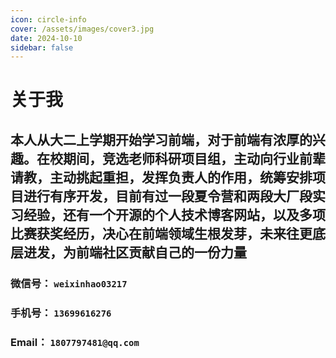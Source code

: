 ```yaml
---
icon: circle-info
cover: /assets/images/cover3.jpg
date: 2024-10-10
sidebar: false
---
```


# 关于我

## 本人从大二上学期开始学习前端，对于前端有浓厚的兴趣。在校期间，竞选老师科研项目组，主动向行业前辈请教，主动挑起重担，发挥负责人的作用，统筹安排项目进行有序开发，目前有过一段夏令营和两段大厂段实习经验，还有一个开源的个人技术博客网站，以及多项比赛获奖经历，决心在前端领域生根发芽，未来往更底层进发，为前端社区贡献自己的一份力量

### 微信号： `weixinhao03217`
### 手机号： `13699616276`
### Email： `1807797481@qq.com`



